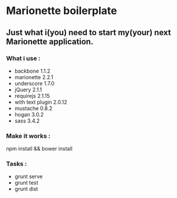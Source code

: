 # Marionette boilerplate

## Just what i(you) need to start my(your) next Marionette application.

### What i use :

+ backbone 1.1.2
+ marionette 2.2.1
+ underscore 1.7.0
+ jQuery 2.1.1
+ requirejs 2.1.15
+ with text plugin 2.0.12
+ mustache 0.8.2
+ hogan 3.0.2
+ sass 3.4.2

### Make it works :

npm install && bower install

### Tasks :

+ grunt serve
+ grunt test
+ grunt dist